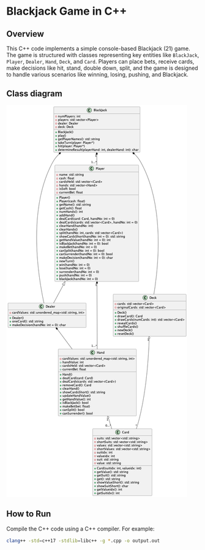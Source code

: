 # Blackjack Game in C++

## Overview

This C++ code implements a simple console-based Blackjack (21) game. The game is structured with classes representing key entities like `BlackJack`, `Player`, `Dealer`, `Hand`, `Deck`, and `Card`. Players can place bets, receive cards, make decisions like hit, stand, double down, split, and the game is designed to handle various scenarios like winning, losing, pushing, and Blackjack.

## Class diagram

![Class Diagram](./UML/UML_diagram.png)

## How to Run

Compile the C++ code using a C++ compiler. For example:

```bash
clang++ -std=c++17 -stdlib=libc++ -g *.cpp -o output.out
```
